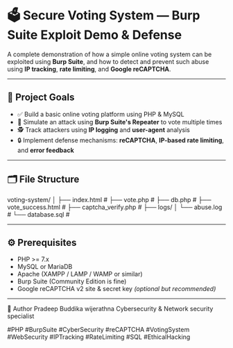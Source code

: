 # 🗳️ Secure Voting System — Burp Suite Exploit Demo & Defense

A complete demonstration of how a simple online voting system can be exploited using **Burp Suite**, and how to detect and prevent such abuse using **IP tracking**, **rate limiting**, and **Google reCAPTCHA**.

---

## 🚀 Project Goals

- ✅ Build a basic online voting platform using PHP & MySQL
- 🧪 Simulate an attack using **Burp Suite's Repeater** to vote multiple times
- 🕵️ Track attackers using **IP logging** and **user-agent** analysis
- 🔒 Implement defense mechanisms: **reCAPTCHA**, **IP-based rate limiting**, and **error feedback**

---

## 🗂️ File Structure

voting-system/
│
├── index.html #
├── vote.php #
├── db.php # 
├── vote_success.html # 
├── captcha_verify.php # 
├── logs/
│ └── abuse.log # 
└── database.sql # 


---

## ⚙️ Prerequisites

- PHP >= 7.x
- MySQL or MariaDB
- Apache (XAMPP / LAMP / WAMP or similar)
- Burp Suite (Community Edition is fine)
- Google reCAPTCHA v2 site & secret key *(optional but recommended)*

---
🙌 Author
Pradeep Buddika wijerathna
Cybersecurity & Network security specialist

#PHP #BurpSuite #CyberSecurity #reCAPTCHA #VotingSystem #WebSecurity #IPTracking #RateLimiting #SQL #EthicalHacking

